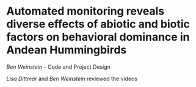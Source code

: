Automated monitoring reveals diverse effects of abiotic and biotic factors on behavioral dominance in Andean Hummingbirds
===========


*Ben Weinstein* - Code and Project Design

*Lisa Dittmar* and *Ben Weinstein* reviewed the videos
